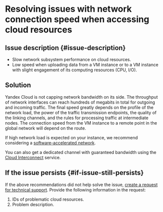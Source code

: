 # Resolving issues with network connection speed when accessing cloud resources


## Issue description {#issue-description}

* Slow network subsystem performance on cloud resources.
* Low speed when uploading data from a VM instance or to a VM instance with slight engagement of its computing resources (CPU, I/O).

## Solution

Yandex Cloud is not capping network bandwidth on its side. The throughput of network interfaces can reach hundreds of megabits in total for outgoing and incoming traffic.
The final speed greatly depends on the profile of the network load, the power of the traffic transmission endpoints, the quality of the linking channels, and the rules for processing traffic at intermediate nodes. The connection speed from the VM instance to a remote point in the global network will depend on the route.

If high network load is expected on your instance, we recommend considering a [software-accelerated network](../../../vpc/concepts/software-accelerated-network.md).

You can also get a dedicated channel with guaranteed bandwidth using the [Cloud Interconnect](https://cloud.yandex.ru/docs/interconnect/) service.

## If the issue persists {#if-issue-still-persists}

If the above recommendations did not help solve the issue, [create a request for technical support](https://console.cloud.yandex.ru/support?section=contact).
Provide the following information in the request:

1. IDs of problematic cloud resources.
2. Problem description.